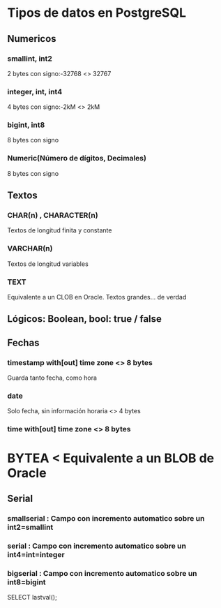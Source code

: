 # Tipos de datos en PostgreSQL

## Numericos

### smallint, int2 

2 bytes con signo:-32768 <> 32767

### integer, int, int4

4 bytes con signo:-2kM <> 2kM

### bigint, int8

8 bytes con signo

### Numeric(Número de dígitos, Decimales)

8 bytes con signo

## Textos

### CHAR(n) , CHARACTER(n)
Textos de longitud finita y constante

### VARCHAR(n)
Textos de longitud variables

### TEXT
Equivalente a un CLOB en Oracle. Textos grandes... de verdad

## Lógicos: Boolean, bool: true / false

## Fechas

### timestamp with[out] time zone <> 8 bytes

Guarda tanto fecha, como hora

### date

Solo fecha, sin información horaria <> 4 bytes

### time with[out] time zone <> 8 bytes

# BYTEA < Equivalente a un BLOB de Oracle

## Serial

### smallserial : Campo con incremento automatico sobre un int2=smallint

### serial : Campo con incremento automatico sobre un int4=int=integer

### bigserial : Campo con incremento automatico sobre un int8=bigint

SELECT lastval();